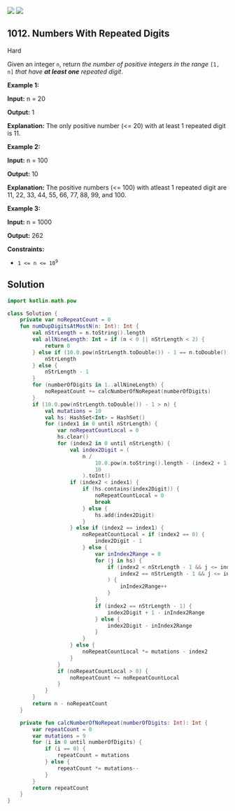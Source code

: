 [![](https://img.shields.io/github/stars/javadev/LeetCode-in-Kotlin?label=Stars&style=flat-square)](https://github.com/javadev/LeetCode-in-Kotlin)
[![](https://img.shields.io/github/forks/javadev/LeetCode-in-Kotlin?label=Fork%20me%20on%20GitHub%20&style=flat-square)](https://github.com/javadev/LeetCode-in-Kotlin/fork)

## 1012\. Numbers With Repeated Digits

Hard

Given an integer `n`, return _the number of positive integers in the range_ `[1, n]` _that have **at least one** repeated digit_.

**Example 1:**

**Input:** n = 20

**Output:** 1

**Explanation:** The only positive number (<= 20) with at least 1 repeated digit is 11.

**Example 2:**

**Input:** n = 100

**Output:** 10

**Explanation:** The positive numbers (<= 100) with atleast 1 repeated digit are 11, 22, 33, 44, 55, 66, 77, 88, 99, and 100.

**Example 3:**

**Input:** n = 1000

**Output:** 262

**Constraints:**

*   <code>1 <= n <= 10<sup>9</sup></code>

## Solution

```kotlin
import kotlin.math.pow

class Solution {
    private var noRepeatCount = 0
    fun numDupDigitsAtMostN(n: Int): Int {
        val nStrLength = n.toString().length
        val allNineLength: Int = if (n < 0 || nStrLength < 2) {
            return 0
        } else if (10.0.pow(nStrLength.toDouble()) - 1 == n.toDouble()) {
            nStrLength
        } else {
            nStrLength - 1
        }
        for (numberOfDigits in 1..allNineLength) {
            noRepeatCount += calcNumberOfNoRepeat(numberOfDigits)
        }
        if (10.0.pow(nStrLength.toDouble()) - 1 > n) {
            val mutations = 10
            val hs: HashSet<Int> = HashSet()
            for (index1 in 0 until nStrLength) {
                var noRepeatCountLocal = 0
                hs.clear()
                for (index2 in 0 until nStrLength) {
                    val index2Digit = (
                        n /
                            10.0.pow(n.toString().length - (index2 + 1.0)) %
                            10
                        ).toInt()
                    if (index2 < index1) {
                        if (hs.contains(index2Digit)) {
                            noRepeatCountLocal = 0
                            break
                        } else {
                            hs.add(index2Digit)
                        }
                    } else if (index2 == index1) {
                        noRepeatCountLocal = if (index2 == 0) {
                            index2Digit - 1
                        } else {
                            var inIndex2Range = 0
                            for (j in hs) {
                                if (index2 < nStrLength - 1 && j <= index2Digit - 1 ||
                                    index2 == nStrLength - 1 && j <= index2Digit
                                ) {
                                    inIndex2Range++
                                }
                            }
                            if (index2 == nStrLength - 1) {
                                index2Digit + 1 - inIndex2Range
                            } else {
                                index2Digit - inIndex2Range
                            }
                        }
                    } else {
                        noRepeatCountLocal *= mutations - index2
                    }
                }
                if (noRepeatCountLocal > 0) {
                    noRepeatCount += noRepeatCountLocal
                }
            }
        }
        return n - noRepeatCount
    }

    private fun calcNumberOfNoRepeat(numberOfDigits: Int): Int {
        var repeatCount = 0
        var mutations = 9
        for (i in 0 until numberOfDigits) {
            if (i == 0) {
                repeatCount = mutations
            } else {
                repeatCount *= mutations--
            }
        }
        return repeatCount
    }
}
```